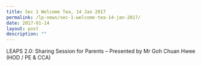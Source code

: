 ```yaml
---
title: Sec 1 Welcome Tea, 14 Jan 2017
permalink: /lp-news/sec-1-welcome-tea-14-jan-2017/
date: 2017-01-14
layout: post
description: ""
---
```

LEAPS 2.0: Sharing Session for Parents – Presented by Mr Goh Chuan Hwee (HOD / PE & CCA)